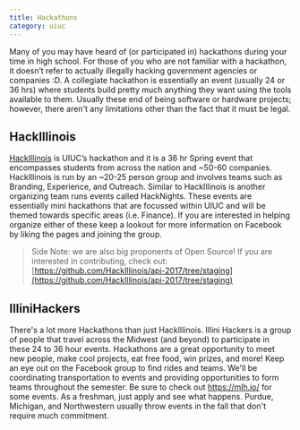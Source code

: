 ```yaml
---
title: Hackathons
category: uiuc
---
```


Many of you may have heard of (or participated in) hackathons during your time in high school. 
For those of you who are not familiar with a hackathon, it doesn’t refer to actually 
illegally hacking government agencies or companies :D. A collegiate hackathon is essentially 
an event (usually 24 or 36 hrs) where students build pretty much anything they want using the 
tools available to them. Usually these end of being software or hardware projects; however, 
there aren't any limitations other than the fact that it must be legal. 

## HackIllinois
[HackIllinois](https://hackillinois.org/)
is UIUC’s hackathon and it is a 36 hr Spring event that encompasses students from across the 
nation and ~50-60 companies. 
HackIllinois is run by an ~20-25 person group and involves teams such as Branding, Experience, and Outreach. 
Similar to HackIllinois is another organizing team runs events called HackNights. These events are 
essentially mini hackathons that are focussed within UIUC and will be themed towards specific areas 
(i.e. Finance). If you are interested in helping organize either of these keep a lookout for more 
information on Facebook by liking the pages and joining the group. 

> Side Note: we are also big proponents of Open Source! If you are interested in contributing, check out: [https://github.com/HackIllinois/api-2017/tree/staging](https://github.com/HackIllinois/api-2017/tree/staging) 

## IlliniHackers
There's a lot more Hackathons than just HackIllinois. 
Illini Hackers is a group of people that travel across the Midwest (and beyond) to participate 
in these 24 to 36 hour events. Hackathons are a great opportunity to meet new people, 
make cool projects, eat free food, win prizes, and more! Keep an eye out on the 
Facebook group to find rides and teams. We'll be coordinating transportation to events 
and providing opportunities to form teams throughout the semester. Be sure to
check out https://mlh.io/ for some events. As a freshman, just 
apply and see what happens. Purdue, Michigan, and Northwestern 
usually throw events in the fall that don't require much commitment.
